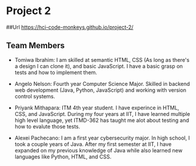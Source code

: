 # Project 2

##Url
https://hci-code-monkeys.github.io/project-2/

## Team Members

* Tomiwa Ibrahim: I am skilled at semantic HTML, CSS (As long as there's a
  design I can clone it), and basic JavaScript. I have a basic grasp on tests
  and how to implement them.

* Angelo Nelson: Fourth year Computer Science Major. Skilled in backend web
  development (Java, Python, JavaScript) and working with version control systems.
  
* Priyank Mithapara: ITM 4th year student. I have experince in HTML, CSS, and JavaScript. During my four years at IIT, I have learned multiple high level language, yet ITMD-362 has taught me alot about testing and how to evalute those tests.

* Alexei Pachecano: I am a first year cybersecurity major. In high school, I took a couple years of Java. After my first semester at IIT, I have expanded on my previous knowledge of Java while also learned new languages like Python, HTML, and CSS.
